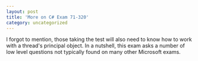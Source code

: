 ```yaml
---
layout: post
title: 'More on C# Exam 71-320'
category: uncategorized
---
```


I forgot to mention, those taking the test will also need to know how to work with a thread's principal object.  In a nutshell, this exam asks a number of low level questions not typically found on many other Microsoft exams.
